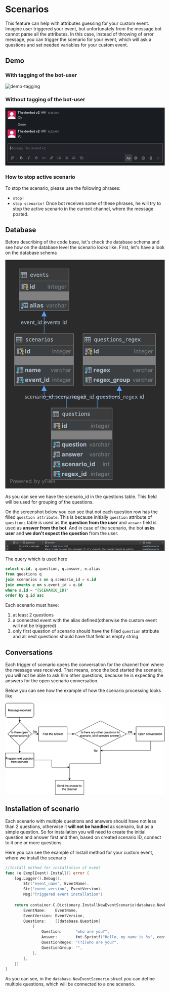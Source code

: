 # Scenarios
This feature can help with attributes guessing for your custom event. 
Imagine user triggered your event, but unfortunately from the message bot cannot parse all the attributes. In this case, instead of throwing of error message, you can trigger the scenario for your event, which will ask a questions and set needed variables for your custom event.

## Demo
### With tagging of the bot-user
![demo-tagging](images/scenario-demo-tagging.gif)

### Without tagging of the bot-user
![non-demo-tagging](images/scenario-demo-without-tagging.gif)

### How to stop active scenario
To stop the scenario, please use the following phrases:
- `stop!`
- `stop scenario!`
Once bot receives some of these phrases, he will try to stop the active scenario in the current channel, where the message posted.

## Database
Before describing of the code base, let's check the database schema and see how on the database level the scenario looks like.
First, let's have a look on the database schema

![database-schema](images/database-structure.png)

As you can see we have the scenario_id in the questions table. This field will be used for grouping of the questions.

On the screenshot below you can see that not each question row has the filled `question attribute`. This is because initially `question` attribute of `questions` table is used as the **question from the user** and `answer` field is used as **answer from the bot**.
And in case of the scenario, the bot **asks user** and **we don't expect the question** from the user.
 
![scenario-list-questions](images/scenario-list-questions.png)

The query which is used here

```sql
select q.id, q.question, q.answer, e.alias
from questions q
join scenarios s on q.scenario_id = s.id
join events e on s.event_id = e.id
where s.id = "{SCENARIO_ID}"
order by q.id asc
```

Each scenario must have:
1. at least 2 questions
2. a connected event with the alias defined(otherwise the custom event will not be triggered)
3. only first question of scenario should have the filled `question` attribute and all next questions should have that field as empty string

## Conversations
Each trigger of scenario opens the conversation for the channel from where the message was received. That means, once the bod started the scenario, you will not be able to ask him other questions, because he is expecting the answers for the open scenario conversation.

Below you can see how the example of how the scenario processing looks like

![scenario-message-processing](images/scenario-message-processing.png)

## Installation of scenario
Each scenario with multiple questions and answers should have not less than 2 questions, otherwise it **will not be handled** as scenario, but as a simple question.
So for installation you will need to create the initial question and answer first and then, based on created scenario ID, connect to it one or more questions.

Here you can see the example of Install method for your custom event, where we install the scenario

```go
//Install method for installation of event
func (e ExmplEvent) Install() error {
	log.Logger().Debug().
		Str("event_name", EventName).
		Str("event_version", EventVersion).
		Msg("Triggered event installation")

	return container.C.Dictionary.InstallNewEventScenario(database.NewEventScenario{
        EventName:    EventName,
        EventVersion: EventVersion,
        Questions:    []database.Question{
            {
                Question:      "who are you?",
                Answer:        fmt.Sprintf("Hello, my name is %s", container.C.Config.SlackConfig.BotName),
                QuestionRegex: "(?i)who are you?",
                QuestionGroup: "",
            },
        },
    })
}
```

As you can see, in the `database.NewEventScenario` struct you can define multiple questions, which will be connected to a one scenario.

